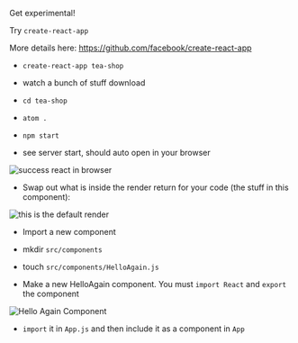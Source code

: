 Get experimental!

Try `create-react-app`

More details here: https://github.com/facebook/create-react-app

- `create-react-app tea-shop`
- watch a bunch of stuff download
- `cd tea-shop`
- `atom .`
- `npm start`

- see server start, should auto open in your browser

![success react in browser](https://i.imgur.com/ByNRBtM.png)

- Swap out what is inside the render return for your code (the stuff in this component):

![this is the default render](https://i.imgur.com/1QYVtYn.png)

- Import a new component

- mkdir `src/components`

- touch `src/components/HelloAgain.js`

- Make a new HelloAgain component. You must `import React` and `export` the component

![Hello Again Component](https://i.imgur.com/tcfcmBl.png)

- `import` it in `App.js` and then include it as a component in `App`
